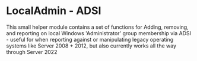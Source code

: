 # LocalAdmin - ADSI
This small helper module contains a set of functions for Adding, removing, and reporting on local Windows 'Administrator' group membership via ADSI - useful for when reporting against or manipulating legacy operating systems like Server 2008 + 2012, but also currently works all the way through Server 2022

